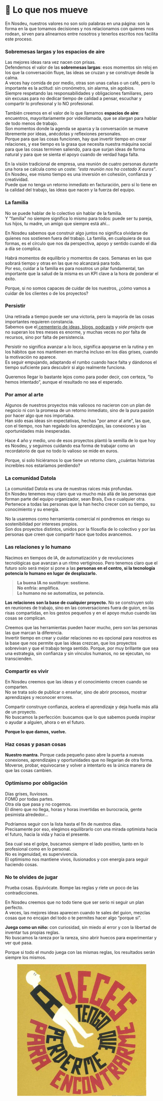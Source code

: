 # 🥾 Lo que nos mueve

En Nosdeu, nuestros valores no son solo palabras en una página: son la forma en la que tomamos decisiones y nos relacionamos con quienes nos rodean, sirven para alinearnos entre nosotros y tenerlos escritos nos facilita este proceso.

### Sobremesas largas y los espacios de aire

Las mejores ideas rara vez nacen con prisas.\
Defendemos el valor de las **sobremesas largas**: esos momentos sin reloj en los que la conversación fluye, las ideas se cruzan y se construye desde la calma.\
A veces hay comida de por medio, otras son unas cañas o un café, pero lo importante es la actitud: sin cronómetro, sin alarma, sin agobios.\
Siempre respetando las responsabilidades y obligaciones familiares, pero sin excusas para no dedicar tiempo de calidad a pensar, escuchar y compartir lo profesional y lo NO profesional.

También creemos en el valor de lo que llamamos **espacios de aire**: encuentros, mayoritariamente por videollamada, que se alargan para hablar de todo menos de trabajo.\
Son momentos donde la agenda se aparca y la conversación se mueve libremente por ideas, anécdotas y reflexiones personales.\
Porque para que las cosas funcionen, hay que invertir tiempo en crear relaciones, y ese tiempo es la grasa que necesita nuestra máquina social para que las cosas terminen saliendo, para que surjan ideas de forma natural y para que se sienta el apoyo cuando de verdad haga falta.

En la visión tradicional de empresa, una reunión de cuatro personas durante una hora se calcula como un coste: _“esta reunión nos ha costado X euros”_.\
En Nosdeu, ese mismo tiempo es una inversión en cohesión, confianza y creatividad.\
Puede que no tenga un retorno inmediato en facturación, pero sí lo tiene en la calidad del trabajo, las ideas que nacen y la fuerza del equipo.

### La familia

No se puede hablar de lo colectivo sin hablar de la familia.\
Y "familia" no siempre significa lo mismo para todos: puede ser tu pareja, tus hijos, tu madre, un amigo que siempre está ahí...

En Nosdeu sabemos que construir algo juntos no significa olvidarse de quienes nos sostienen fuera del trabajo. La familia, en cualquiera de sus formas, es el círculo que nos da perspectiva, apoyo y sentido cuando el día a día se complica.

Habrá momentos de equilibrio y momentos de caos. Semanas en las que sobrará tiempo y otras en las que no alcanzará para todo.\
Por eso, cuidar a la familia es para nosotros un pilar fundamental, tan importante que la salud de la misma es un KPI clave a la hora de ponderar el éxito.

Porque, si no somos capaces de cuidar de los nuestros, ¿cómo vamos a cuidar de los clientes o de los proyectos?

### Persistir

Una retirada a tiempo puede ser una victoria, pero la mayoría de las cosas importantes requieren constancia.\
Sabemos que el[ cementerio de ideas, blogs, podcasts](https://www.genbeta.com/podcasting/90-podcasts-mundo-muere-su-tercer-episodio-solo-1-supera-21) y _side projects_ que no superan los tres meses es enorme, y muchas veces no por falta de recursos, sino por falta de persistencia.

Persistir no significa avanzar a lo loco, significa apoyarse en la rutina y en los hábitos que nos mantienen en marcha incluso en los días grises, cuando la motivación no aparece.\
Es seguir empujando, adaptando el rumbo cuando hace falta y dándonos el tiempo suficiente para descubrir si algo realmente funciona.

Queremos llegar lo bastante lejos como para poder decir, con certeza, “lo hemos intentado”, aunque el resultado no sea el esperado.

### Por amor al arte

Algunos de nuestros proyectos más valiosos no nacieron con un plan de negocio ni con la promesa de un retorno inmediato, sino de la pura pasión por hacer algo que nos importaba.\
Han sido esas ideas sin expectativas, hechas "por amor al arte", las que, con el tiempo, nos han regalado los aprendizajes, las conexiones y las oportunidades más inesperadas.

Hace 4 año y medio, uno de esos proyectos plantó la semilla de lo que hoy es Nosdeu, y seguimos cuidando esa forma de trabajar como un recordatorio de que no todo lo valioso se mide en euros.

Porque, si solo hiciéramos lo que tiene un retorno claro, ¿cuántas historias increíbles nos estaríamos perdiendo?

### La comunidad Datola

La comunidad Datola es una de nuestras raíces más profundas.\
En Nosdeu tenemos muy claro que va mucho más allá de las personas que forman parte del equipo organizador, sean Brais, Eva o cualquier otra.\
Pertenece a todas las personas que la han hecho crecer con su tiempo, su conocimiento y su energía.

No la usaremos como herramienta comercial ni pondremos en riesgo su sostenibilidad por intereses propios.\
Son dos proyectos distintos, unidos por la filosofía de lo colectivo y por las personas que creen que compartir hace que todos avancemos.

### Las relaciones y lo humano

Nacimos en tiempos de IA, de automatización y de revoluciones tecnológicas que avanzan a un ritmo vertiginoso. Pero tenemos claro que el futuro solo será mejor si pone a las **personas en el centro, si la tecnología potencia lo humano en lugar de desplazarlo.**

> **La buena IA no sustituye: sostiene.**\
> **No enfría: amplifica.**\
> **Lo humano no se automatiza, se potencia.**

**Las relaciones son la base de cualquier proyecto.** No se construyen solo en reuniones de trabajo, sino en las conversaciones fuera de guion, en las risas compartidas, en los gestos pequeños y en el apoyo mutuo cuando las cosas se complican.

Creemos que las herramientas pueden hacer mucho, pero son las personas las que marcan la diferencia.\
Invertir tiempo en crear y cuidar relaciones no es opcional para nosotros es la base que nos permite que las ideas crezcan, que los proyectos sobrevivan y que el trabajo tenga sentido. Porque, por muy brillante que sea una estrategia, sin confianza y sin vínculos humanos, no se ejecutan, no transcienden.

### Compartir es vivir

En Nosdeu creemos que las ideas y el conocimiento crecen cuando se comparten.\
No se trata solo de publicar o enseñar, sino de abrir procesos, mostrar aprendizajes y reconocer errores.

Compartir construye confianza, acelera el aprendizaje y deja huella más allá de un proyecto.\
No buscamos la perfección: buscamos que lo que sabemos pueda inspirar o ayudar a alguien, ahora o en el futuro.

**Porque lo que damos, vuelve.**

### Haz cosas y pasan cosas

**Nuestro mantra.** Porque cada pequeño paso abre la puerta a nuevas conexiones, aprendizajes y oportunidades que no llegarían de otra forma.\
Moverse, probar, equivocarse y volver a intentarlo es la única manera de que las cosas cambien.

### Optimismo por obligación

Días grises, lluviosos.\
FOMO por todas partes.\
Otra ola que pasa y no cogemos.\
El dinero que no llega, horas y horas invertidas en burocracia, gente pesimista alrededor...

Podríamos seguir con la lista hasta el fin de nuestros días.\
Precisamente por eso, elegimos equilibrarlo con una mirada optimista hacia el futuro, hacia la vida y hacia el presente.

Sea cual sea el golpe, buscamos siempre el lado positivo, tanto en lo profesional como en lo personal.\
No es ingenuidad, es supervivencia.\
El optimismo nos mantiene vivos, ilusionados y con energía para seguir haciendo cosas.

### No te olvides de jugar

Prueba cosas. Equivócate. Rompe las reglas y ríete un poco de las contradicciones.

En Nosdeu creemos que no todo tiene que ser serio ni seguir un plan perfecto.\
A veces, las mejores ideas aparecen cuando te sales del guion, mezclas cosas que no encajan del todo o te permites hacer algo “porque sí”.

**Juega como un niño:** con curiosidad, sin miedo al error y con la libertad de inventar tus propias reglas.\
No buscamos la rareza por la rareza, sino abrir huecos para experimentar y ver qué pasa.

Porque si todo el mundo juega con las mismas reglas, los resultados serán siempre los mismos.

<figure><img src="../.gitbook/assets/image.png" alt=""><figcaption></figcaption></figure>
